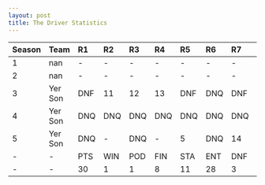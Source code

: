 ```yaml
---
layout: post 
title: The Driver Statistics
--- 
```


| Season   | Team    | R1   | R2   | R3   | R4   | R5   | R6   | R7   | R8   | R9   | R10   | R11   | R12   | Pts   | Pos   |
|:---------|:--------|:-----|:-----|:-----|:-----|:-----|:-----|:-----|:-----|:-----|:------|:------|:------|:------|:------|
| 1        | nan     | -    | -    | -    | -    | -    | -    | -    | -    | -    | -     | -     | -     | -     | -     |
| 2        | nan     | -    | -    | -    | -    | -    | -    | -    | -    | -    | -     | -     | -     | -     | -     |
| 3        | Yer Son | DNF  | 11   | 12   | 13   | DNF  | DNQ  | DNF  | DNQ  | -    | -     | -     | -     | 0     | 25    |
| 4        | Yer Son | DNQ  | DNQ  | DNQ  | DNQ  | DNQ  | DNQ  | DNQ  | DNQ  | DNQ  | DNQ   | DNQ   | -     | 0     | 41    |
| 5        | Yer Son | DNQ  | -    | DNQ  | -    | 5    | DNQ  | 14   | 13   | DNQ  | -     | 1     | 10    | 30    | 15    |
| -        | -       | PTS  | WIN  | POD  | FIN  | STA  | ENT  | DNF  | NET  | DNQ  | %Fin  | PPR   | BST   | CHA   | RNK   |
| -        | -       | 30   | 1    | 1    | 8    | 11   | 28   | 3    | 13   | 17   | 72.7  | 1.07  | 1     | 0     | 35    |